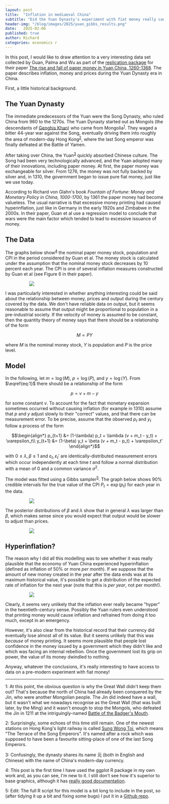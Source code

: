 ```yaml
---
layout: post
title:  "Inflation in mediaeval China"
subtitle: "Did the Yuan Dynasty's experiment with fiat money really cause a hyperinflationary collapse?"
header-img: "/blog/images/2025/yuan_gibbs_results.png"
date:   2025-02-06
published: true
author: Richard
categories: economics r
---
```

In this post, I would like to draw attention to a very interesting data set collected by Guan, Palma and Wu as part of the [replication package](https://www.openicpsr.org/openicpsr/project/194606/version/V1/view) for their paper [The rise and fall of paper money in Yuan China, 1260-1368](https://onlinelibrary.wiley.com/doi/10.1111/ehr.13305). The paper describes inflation, money and prices during the Yuan Dynasty era in China.

First, a little historical background.
## The Yuan Dynasty
The immediate predecessors of the Yuan were the Song Dynasty, who ruled China from 960 to the 1270s. The Yuan Dynasty started out as Mongols (the descendants of [Genghis Khan](https://en.wikipedia.org/wiki/Genghis_Khan)) who came from Mongolia<sup>[1](#myfootnote1)</sup>. They waged a bitter 44-year war against the Song, eventually driving them into roughly the area of modern-day Hong Kong<sup>[2](#myfootnote2)</sup>, where the last Song emperor was finally defeated at the Battle of Yamen.

After taking over China, the Yuan<sup>[3](#myfootnote3)</sup> quickly absorbed Chinese culture. The Song had been very technologically advanced, and the Yuan adopted many of their innovations, including paper money. At first, the paper money was exchangeable for silver. From 1276, the money was not fully backed by silver and, in 1310, the government began to issue pure fiat money, just like we use today.

According to Richard von Glahn's book <i>Fountain of Fortune: Money and Monetary Policy in China, 1000-1700</i>, by 1361 the paper money had become valueless. The usual narrative is that excessive money printing had caused hyperinflation, just like in Germany in the early 1920s and Zimbabwe in the 2000s. In their paper, Guan et al use a regression model to conclude that wars were the main factor which tended to lead to excessive issuance of money.
## The Data
The graphs below show<sup>[4](#myfootnote4)</sup> the nominal paper money stock, population and CPI in the period considered by Guan et al. The money stock is calculated under the assumption that the nominal money stock decreases by 10 percent each year. The CPI is one of several inflation measures constructed by Guan et al (see Figure 6 in their paper).

<div style="width:70%; margin:0 auto;">
 <img src="/blog/images/2025/yuan_plots.png" />
</div>

I was particularly interested in whether anything interesting could be said about the relationship between money, prices and output during the century covered by the data. We don't have reliable data on output, but it seems reasonable to assume that output might be proportional to population in a pre-industrial society. If the velocity of money is assumed to be constant, then the quantity theory of money says that there should be a relationship of the form

$$M \propto PY \tag{1}\label{eq:1}$$

where $M$ is the nominal money stock, $Y$ is population and $P$ is the price level.
## Model
In the following, let $m = \log(M)$, $p = \log(P)$, and $y = \log(Y)$. From $\eqref{eq:1}$ there should be a relationship of the form

$$p = v + m - y$$

for some constant $v$. To account for the fact that monetary expansion sometimes occurred without causing inflation (for example in 1310) assume that $p$ and $y$ adjust slowly to their "correct" values, and that there can be measurement error. To be precise, assume that the observed $p_t$ and $y_t$ follow a process of the form

$$\begin{align*}
p_{t+1} &= (1-\lambda) p_t + \lambda (v + m_t - y_t) + \varepsilon_t\\
y_{t+1} &= (1-\beta) y_t + \beta (v + m_t - p_t) + \varepsilon_t'
\end{align*}$$

with $0 \le \lambda, \beta \le 1$ and $\varepsilon_t, \varepsilon_t'$ are identically-distributed measurement errors which occur independently at each time $t$ and follow a normal distribution with a mean of $0$ and a common variance $\sigma^2$. 

The model was fitted using a Gibbs sampler<sup>[5](#myfootnote5)</sup>. The graph below shows 90% credible intervals for the true value of the CPI $P_t = \exp(p_t)$ for each year in the data.

<div style="width:70%; margin:0 auto;">
 <img src="/blog/images/2025/yuan_gibbs_results.png">
</div>

The posterior distributions of $\beta$ and $\lambda$ show that in general $\lambda$ was larger than $\beta$, which makes sense since you would expect that output would be slower to adjust than prices.

<div style="width:70%; margin:0 auto;">
 <img src="/blog/images/2025/yuan_beta_lambda2.png">
</div>

## Hyperinflation?
The reason why I did all this modelling was to see whether it was really plausible that the economy of Yuan China experienced hyperinflation (defined as inflation of 50% or more *per month*). If we suppose that the amount of new money created in the year after the data ends was at its maximum historical value, it's possible to get a distribution of the expected rate of inflation for the next year (note that this is *per year*, not per month!).

<div style="width:70%; margin:0 auto;">
 <img src="/blog/images/2025/yuan_inflation.png">
</div>

Clearly, it seems very unlikely that the inflation ever really became "hyper" in the twentieth-century sense. Possibly the Yuan rulers even understood that printing money would cause inflation and refrained from doing it too much, except in an emergency.

However, it's also clear from the historical record that their currency did eventually lose almost all of its value. But it seems unlikely that this was *because* of money printing. It seems more plausible that people lost confidence in the money issued by a government which they didn't like and which was facing an internal rebellion. Once the government lost its grip on power, the value of its money dwindled to nothing.

Anyway, whatever the conclusions, it's really interesting to have access to data on a pre-modern experiment with fiat money!

___________________________

<a name="myfootnote1">1</a>: At this point, the obvious question is why the Great Wall didn't keep them out? That's because the north of China had already been conquered by the Jin, who were another Mongolian people. The Jin did indeed have a wall, but it wasn't what we nowadays recognise as the Great Wall (that was built later, by the Ming) and it wasn't enough to stop the Mongols, who defeated the Jin in 1211 at the intriguingly-named [Battle of the Badger's Mouth](https://en.wikipedia.org/wiki/Battle_of_Yehuling).

<a name="myfootnote2">2</a>: Surprisingly, some echoes of this time still remain. One of the newest stations on Hong Kong's light railway is called [Sung Wong Toi](https://en.wikipedia.org/wiki/Sung_Wong_Toi), which means "The Terrace of the Song Emperors". It's named after a rock which was supposed to have been a favourite sitting-place of one of the last Song Emperors.

<a name="myfootnote3">3</a>: Confusingly, the dynasty shares its name 元 (both in English and Chinese) with the name of China's modern-day currency.

<a name="myfootnote4">4</a>: This post is the first time I have used the ggplot R package in my own work and, as you can see, I'm new to it. I still don't see how it's superior to base graphics, although it has [really good documentation](https://ggplot2.tidyverse.org/).

<a name="myfootnote5">5</a>: Edit: The full R script for this model is a bit long to include in the post, so (after tidying it up a bit and fixing some bugs) I put it in a [Github repo](https://github.com/rtrvale/yuan_inflation).
